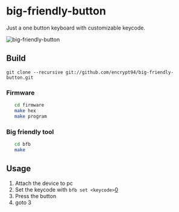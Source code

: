 big-friendly-button
===================

Just a one button keyboard with customizable keycode.

![big-friendly-button](https://i.imgur.com/LjoTHO0.png)

Build
-----

`git clone --recursive git://github.com/encrypt94/big-friendly-button.git`

### Firmware

```sh
   cd firmware
   make hex
   make program
```

### Big friendly tool

```sh
   cd bfb
   make
```

Usage
-----

   1. Attach the device to pc
   2. Set the keycode with `bfb set <keycode>`[0]
   3. Press the button
   4. goto 3

[0]: http://www.usb.org/developers/hidpage/Hut1_12v2.pdf "Complete list of keycodes - page 53"